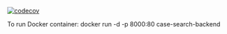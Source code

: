 [![codecov](https://codecov.io/gh/salim-ingram/case-search/branch/master/graph/badge.svg?token=4F3OA5RR7Y)](https://codecov.io/gh/salim-ingram/case-search)

To run Docker container: docker run -d -p 8000:80 case-search-backend